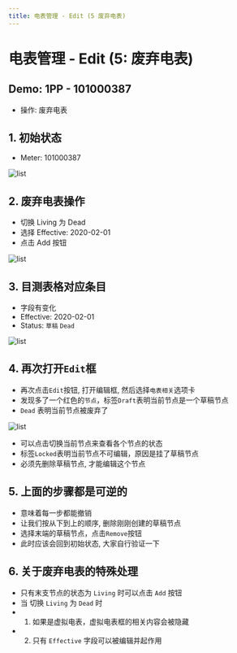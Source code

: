 ```yaml
---
title: 电表管理 - Edit (5 废弃电表)
---
```


# 电表管理 - Edit (5: 废弃电表)

## Demo: 1PP - 101000387
- 操作: 废弃电表

## 1. 初始状态
- Meter: 101000387

<img :src="$withBase('/img/c9-1.png')" alt="list">

## 2. 废弃电表操作
- 切换 Living 为 Dead
- 选择 Effective: 2020-02-01
- 点击 Add 按钮

<img :src="$withBase('/img/c9-2.png')" alt="list">

## 3. 目测表格对应条目
- 字段有变化
- Effective: 2020-02-01
- Status: `草稿` `Dead`

<img :src="$withBase('/img/c9-3.png')" alt="list">

## 4. 再次打开`Edit`框
- 再次点击`Edit`按钮, 打开编辑框, 然后选择`电表相关`选项卡
- 发现多了一个红色的`节点`，标签`Draft`表明当前节点是一个草稿节点
- `Dead` 表明当前节点被废弃了

<img :src="$withBase('/img/c9-4.png')" alt="list">

- 可以点击切换当前节点来查看各个节点的状态
- 标签`Locked`表明当前节点不可编辑，原因是挂了草稿节点
- 必须先删除草稿节点, 才能编辑这个节点

## 5. 上面的步骤都是可逆的
- 意味着每一步都能撤销
- 让我们按从下到上的顺序, 删除刚刚创建的草稿节点
- 选择末端的草稿节点，点击`Remove`按钮
- 此时应该会回到初始状态, 大家自行验证一下

## 6. 关于废弃电表的特殊处理
- 只有末支节点的状态为 `Living` 时可以点击 `Add` 按钮
- 当 切换 `Living` 为 `Dead` 时
- 1. 如果是虚拟电表，虚拟电表框的相关内容会被隐藏
- 2. 只有 `Effective` 字段可以被编辑并起作用
